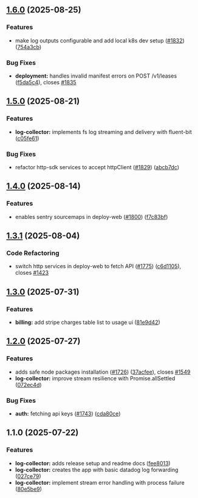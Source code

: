 

## [1.6.0](https://github.com/akash-network/console/compare/log-collector/v1.5.0...log-collector/v1.6.0) (2025-08-25)


### Features

* make log outputs configurable and add local k8s dev setup ([#1832](https://github.com/akash-network/console/issues/1832)) ([754a3cb](https://github.com/akash-network/console/commit/754a3cb4ece83604d6391436b48f6931f9ecfb1f))


### Bug Fixes

* **deployment:** handles invalid manifest errors on POST /v1/leases ([f5da5c4](https://github.com/akash-network/console/commit/f5da5c4b02ef3e2977a8f5855eb5a8b81ac8281b)), closes [#1835](https://github.com/akash-network/console/issues/1835)

## [1.5.0](https://github.com/akash-network/console/compare/log-collector/v1.4.0...log-collector/v1.5.0) (2025-08-21)


### Features

* **log-collector:** implements fs log streaming and delivery with fluent-bit ([c05fe61](https://github.com/akash-network/console/commit/c05fe61bfbe9d218f9c88c1d0e1b3c74ec4a5d64))


### Bug Fixes

* refactor http-sdk services to accept httpClient ([#1829](https://github.com/akash-network/console/issues/1829)) ([abcb7dc](https://github.com/akash-network/console/commit/abcb7dc9eaeca626e6ba69edb561ff0172cf6c1a))

## [1.4.0](https://github.com/akash-network/console/compare/log-collector/v1.3.1...log-collector/v1.4.0) (2025-08-14)


### Features

* enables sentry sourcemaps in deploy-web ([#1800](https://github.com/akash-network/console/issues/1800)) ([f7c83bf](https://github.com/akash-network/console/commit/f7c83bf749199d17e9d9b8cb7c2f7a3413a59887))

## [1.3.1](https://github.com/akash-network/console/compare/log-collector/v1.3.0...log-collector/v1.3.1) (2025-08-04)


### Code Refactoring

* switch http services in deploy-web to fetch API ([#1775](https://github.com/akash-network/console/issues/1775)) ([c6d1105](https://github.com/akash-network/console/commit/c6d110544bff4eb422954bcce8dd007e795e1213)), closes [#1423](https://github.com/akash-network/console/issues/1423)

## [1.3.0](https://github.com/akash-network/console/compare/log-collector/v1.2.0...log-collector/v1.3.0) (2025-07-31)


### Features

* **billing:** add stripe charges table list to usage ui  ([81e9d42](https://github.com/akash-network/console/commit/81e9d42d254bee6248451aecde8868ccbf018d89))

## [1.2.0](https://github.com/akash-network/console/compare/log-collector/v1.1.0...log-collector/v1.2.0) (2025-07-27)


### Features

* adds safe node packages installation ([#1726](https://github.com/akash-network/console/issues/1726)) ([37acfee](https://github.com/akash-network/console/commit/37acfee5c1d053cec2316560ad220992d70b7cbf)), closes [#1549](https://github.com/akash-network/console/issues/1549)
* **log-collector:** improve stream resilience with Promise.allSettled ([072ec4d](https://github.com/akash-network/console/commit/072ec4d42102430a5c39b3e3051d500870565219))


### Bug Fixes

* **auth:** fetching api keys ([#1743](https://github.com/akash-network/console/issues/1743)) ([cda80ce](https://github.com/akash-network/console/commit/cda80cefacff2d677fdd4e334b9d1997b6b9bd95))

## 1.1.0 (2025-07-22)


### Features

* **log-collector:** adds release setup and readme docs ([fee8013](https://github.com/akash-network/console/commit/fee80138812ed716573e3a84a4d86df18a178ea4))
* **log-collector:** creates the app with basic datadog log forwarding ([027ce79](https://github.com/akash-network/console/commit/027ce79630abf4737d80f2489fdd93b1446d885f))
* **log-collector:** implement stream error handling with process failure ([80e5be9](https://github.com/akash-network/console/commit/80e5be92e8426f13255d218ada016ea1b92df6c0))
